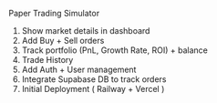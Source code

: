 Paper Trading Simulator


1) Show market details in dashboard
2) Add Buy + Sell orders
3) Track portfolio (PnL, Growth Rate, ROI) + balance
4) Trade History
5) Add Auth + User management
6) Integrate Supabase DB to track orders
7) Initial Deployment ( Railway + Vercel )

